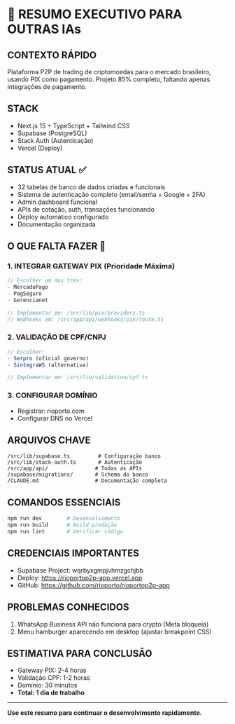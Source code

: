 # 🤖 RESUMO EXECUTIVO PARA OUTRAS IAs

## CONTEXTO RÁPIDO
Plataforma P2P de trading de criptomoedas para o mercado brasileiro, usando PIX como pagamento. Projeto 85% completo, faltando apenas integrações de pagamento.

## STACK
- Next.js 15 + TypeScript + Tailwind CSS
- Supabase (PostgreSQL) 
- Stack Auth (Autenticação)
- Vercel (Deploy)

## STATUS ATUAL ✅
- 32 tabelas de banco de dados criadas e funcionais
- Sistema de autenticação completo (email/senha + Google + 2FA)
- Admin dashboard funcional
- APIs de cotação, auth, transações funcionando
- Deploy automático configurado
- Documentação organizada

## O QUE FALTA FAZER 🔴

### 1. INTEGRAR GATEWAY PIX (Prioridade Máxima)
```javascript
// Escolher um dos três:
- MercadoPago
- PagSeguro  
- Gerencianet

// Implementar em: /src/lib/pix/providers.ts
// Webhooks em: /src/app/api/webhooks/pix/route.ts
```

### 2. VALIDAÇÃO DE CPF/CNPJ
```javascript
// Escolher:
- Serpro (oficial governo)
- SintegraWS (alternativa)

// Implementar em: /src/lib/validation/cpf.ts
```

### 3. CONFIGURAR DOMÍNIO
- Registrar: rioporto.com
- Configurar DNS no Vercel

## ARQUIVOS CHAVE
```
/src/lib/supabase.ts         # Configuração banco
/src/lib/stack-auth.ts       # Autenticação  
/src/app/api/               # Todas as APIs
/supabase/migrations/       # Schema do banco
/CLAUDE.md                  # Documentação completa
```

## COMANDOS ESSENCIAIS
```bash
npm run dev        # Desenvolvimento
npm run build      # Build produção
npm run lint       # Verificar código
```

## CREDENCIAIS IMPORTANTES
- Supabase Project: wqrbyxgmpjvhmzgchjbb
- Deploy: https://rioportop2p-app.vercel.app
- GitHub: https://github.com/rioporto/rioportop2p-app

## PROBLEMAS CONHECIDOS
1. WhatsApp Business API não funciona para crypto (Meta bloqueia)
2. Menu hamburger aparecendo em desktop (ajustar breakpoint CSS)

## ESTIMATIVA PARA CONCLUSÃO
- Gateway PIX: 2-4 horas
- Validação CPF: 1-2 horas  
- Domínio: 30 minutos
- **Total: 1 dia de trabalho**

---
**Use este resumo para continuar o desenvolvimento rapidamente.**